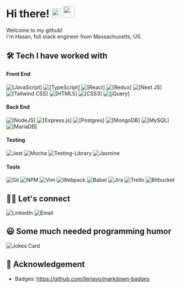 
# Hi there! <img src="https://user-images.githubusercontent.com/1303154/88677602-1635ba80-d120-11ea-84d8-d263ba5fc3c0.gif" width="24px" alt="hi"> <img src="https://emojis.slackmojis.com/emojis/images/1531849430/4246/blob-sunglasses.gif?1531849430" width="30"/>
<p> 
  Welcome to my github! </br> I'm Hasan, full stack engineer from Massachusetts, US. 
</p>

## 🛠 Tech I have worked with
#### Front End
<p>
  <img alt="[JavaScript]" src="https://img.shields.io/badge/javascript-%23323330.svg?style=flat-square&logo=javascript&logoColor=%23F7DF1E">
  <img alt="[TypeScript]" src="https://img.shields.io/badge/typescript-%23007ACC.svg?style=flat-square&logo=typescript&logoColor=white">
  <img alt="[React]" src="https://img.shields.io/badge/react-%2320232a.svg?style=flat-square&logo=react&logoColor=%2361DAFB">
  <img alt="[Redux]" src="https://img.shields.io/badge/redux-%23593d88.svg?style=flat-square&logo=redux&logoColor=white">
  <img alt="[Next JS]" src="https://img.shields.io/badge/Next-black?style=flat-square&logo=next.js&logoColor=white">
  <img alt="[Tailwind CSS]" src="https://img.shields.io/badge/tailwindcss-%2338B2AC.svg?style=flat-square&logo=tailwind-css&logoColor=white">
  <img alt="[HTML5]" src="https://img.shields.io/badge/html5-%23E34F26.svg?style=flat-square&logo=html5&logoColor=white">
  <img alt="[CSS3]" src="https://img.shields.io/badge/css3-%231572B6.svg?style=flat-square&logo=css3&logoColor=white">
  <img alt="[jQuery]" src="https://img.shields.io/badge/jquery-%230769AD.svg?style=flat-square&logo=jquery&logoColor=white">
</p>

#### Back End
<p>
  <img alt="[NodeJS]" src="https://img.shields.io/badge/node.js-6DA55F?style=flat-square&logo=node.js&logoColor=white">
  <img alt="[Express.js]" src="https://img.shields.io/badge/express.js-%23404d59.svg?style=flat-square&logo=express&logoColor=%2361DAFB">
  <img alt="[Postgres]" src="https://img.shields.io/badge/postgres-%23316192.svg?style=flat-square&logo=postgresql&logoColor=white">
  <img alt="[MongoDB]" src="https://img.shields.io/badge/MongoDB-%234ea94b.svg?style=flat-square&logo=mongodb&logoColor=white">
  <img alt="[MySQL]" src="https://img.shields.io/badge/mysql-%2300f.svg?style=flat-square&logo=mysql&logoColor=white">
  <img alt="[MariaDB]" src="https://img.shields.io/badge/MariaDB-003545?style=flat-square&logo=mariadb&logoColor=white">
 </p>
 
 #### Testing
 ![Jest](https://img.shields.io/badge/-jest-%23C21325?style=flat-square&logo=jest&logoColor=white)
 ![Mocha](https://img.shields.io/badge/-mocha-%238D6748?style=flat-square&logo=mocha&logoColor=white)
 ![Testing-Library](https://img.shields.io/badge/-TestingLibrary-%23E33332?style=flat-square&logo=testing-library&logoColor=white)
 ![Jasmine](https://img.shields.io/badge/-Jasmine-%238A4182?style=flat-square&logo=Jasmine&logoColor=white)
 
 #### Tools
 ![Git](https://img.shields.io/badge/git-%23F05033.svg?style=flat-square&logo=git&logoColor=white)
 ![NPM](https://img.shields.io/badge/NPM-%23000000.svg?style=flat-square&logo=npm&logoColor=white)
 ![Vim](https://img.shields.io/badge/VIM-%2311AB00.svg?style=flat-square&logo=vim&logoColor=white)
 ![Webpack](https://img.shields.io/badge/webpack-%238DD6F9.svg?style=flat-square&logo=webpack&logoColor=black)
 ![Babel](https://img.shields.io/badge/Babel-F9DC3e?style=flat-square&logo=babel&logoColor=black)
 ![Jira](https://img.shields.io/badge/jira-%230A0FFF.svg?style=flat-square&logo=jira&logoColor=white)
 ![Trello](https://img.shields.io/badge/Trello-%23026AA7.svg?style=flat-square&logo=Trello&logoColor=white)
 ![Bitbucket](https://img.shields.io/badge/bitbucket-%230047B3.svg?style=flat-square&logo=bitbucket&logoColor=white)
 
## 🙋‍♂️ Let's connect
![LinkedIn](https://img.shields.io/badge/-hasan--uchchas-informational?logo-datahttps://img.shields.io/badge/linkedin-%230077B5.svg?style=for-the-badge&logo=linkedin&logoColor=white:)
![Email](https://img.shields.io/badge/-hsuchchas%40gmail.com-red?logo-data:https://img.shields.io/badge/Gmail-hsuchchas%40gmail.com-red?logo-data:https://img.shields.io/badge/Gmail-D14836?style=for-the-badge&logo=gmail&logoColor=white)

## 😃 Some much needed programming humor
![Jokes Card](https://readme-jokes.vercel.app/api?hideBorder)

## 🎁 Acknowledgement
* Badges: https://github.com/Ileriayo/markdown-badges

<!--
##### Countries I have been to
<img src="https://flagcdn.com/32x24/bd.png"> <img src="https://flagcdn.com/32x24/in.png"> <img src="https://flagcdn.com/32x24/us.png"> <img src="https://flagcdn.com/32x24/ca.png"> <img src="https://flagcdn.com/32x24/es.png"> <img src="https://flagcdn.com/32x24/bb.png"> <img src="https://flagcdn.com/32x24/mx.png">
#
### Skills
<table>
  
  <tr>
    <td> Web Dev </td>
    <td>
      <img alt="[JavaScript]" src="https://img.shields.io/badge/javascript-%23323330.svg?style=for-the-badge&logo=javascript&logoColor=%23F7DF1E">
      <img alt="[HTML5]" src="https://img.shields.io/badge/html5-%23E34F26.svg?style=for-the-badge&logo=html5&logoColor=white">
      <img alt="[CSS3]" src="https://img.shields.io/badge/css3-%231572B6.svg?style=for-the-badge&logo=css3&logoColor=white">
    </td>
  </tr>
    
  <tr>
    <td> OOP </td>
    <td>
      <img alt="[C++]" src="https://img.shields.io/badge/c++-%2300599C.svg?style=for-the-badge&logo=c%2B%2B&logoColor=white">
      <img alt="[Java]" src="https://img.shields.io/badge/java-%23ED8B00.svg?style=for-the-badge&logo=java&logoColor=white">
    </td>
  </tr>
  
  <tr>
    <td> Low Level </td>
    <td>
      <img alt="[C]" src="https://img.shields.io/badge/c-%2300599C.svg?style=for-the-badge&logo=c&logoColor=white">
    </td>
  </tr>
  
</table> 



# Hi! <img src="https://user-images.githubusercontent.com/1303154/88677602-1635ba80-d120-11ea-84d8-d263ba5fc3c0.gif" width="24px" alt="hi"> 

**HUchchas/HUchchas** is a ✨ _special_ ✨ repository because its `README.md` (this file) appears on your GitHub profile.

Here are some ideas to get you started:

- 🔭 I’m currently working on ...
- 🌱 I’m currently learning ...
- 👯 I’m looking to collaborate on ...
- 🤔 I’m looking for help with ...
- 💬 Ask me about ...
- 📫 How to reach me: ...
- 😄 Pronouns: ...
- ⚡ Fun fact: ...
-->
